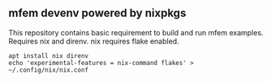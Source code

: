 ## mfem devenv powered by nixpkgs

This repository contains basic requirement to build and run mfem examples.
Requires nix and direnv.
nix requires flake enabled.
```
apt install nix direnv
echo 'experimental-features = nix-command flakes' > ~/.config/nix/nix.conf
```